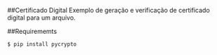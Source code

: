 ##Certificado Digital
Exemplo de geração e verificação de certificado digital para um arquivo.

##Requirememts
```sh
$ pip install pycrypto
```
